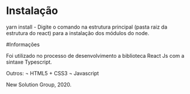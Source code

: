 # Instalação

yarn install - Digite o comando na estrutura principal (pasta raiz da estrutura do react) para a instalação dos módulos do node.

#Informações

Foi utilizado no processo de desenvolvimento a biblioteca React Js com a sintaxe Typescript. 

Outros:
  ¬ HTML5 + CSS3
  ¬ Javascript
  

New Solution Group, 2020.
